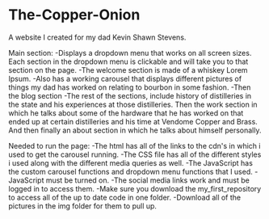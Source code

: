 # The-Copper-Onion
A website I created for my dad Kevin Shawn Stevens.

Main section:
-Displays a dropdown menu that works on all screen sizes. Each section in the dropdown menu is clickable and will take you to that section on the page.
-The welcome section is made of a whiskey Lorem Ipsum.
-Also has a working carousel that displays different pictures of things my dad has worked on relating to bourbon in some fashion.
-Then the blog section
-The rest of the sections, include history of distilleries in the state and his experiences at those distilleries. Then the work section in which he talks about some of the hardware that he has worked on that ended up at certain distilleries and his time at Vendome Copper and Brass. And then finally an about section in which he talks about himself personally. 

Needed to run the page: 
-The html has all of the links to the cdn's in which i used to get the carousel running.
-The CSS file has all of the different styles i used along with the different media queries as well.
-The JavaScript has the custom carousel functions and dropdown menu functions that I used.
-JavaScript must be turned on.
-The social media links work and must be logged in to access them.
-Make sure you download the my_first_repository to access all of the up to date code in one folder.
-Download all of the pictures in the img folder for them to pull up.
